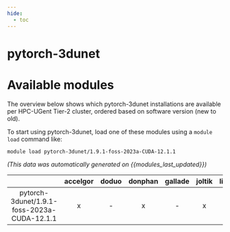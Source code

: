 ```yaml
---
hide:
  - toc
---
```


pytorch-3dunet
==============

# Available modules


The overview below shows which pytorch-3dunet installations are available per HPC-UGent Tier-2 cluster, ordered based on software version (new to old).

To start using pytorch-3dunet, load one of these modules using a `module load` command like:

```shell
module load pytorch-3dunet/1.9.1-foss-2023a-CUDA-12.1.1
```

*(This data was automatically generated on {{modules_last_updated}})*

| |accelgor|doduo|donphan|gallade|joltik|litleo|shinx|
| :---: | :---: | :---: | :---: | :---: | :---: | :---: | :---: |
|pytorch-3dunet/1.9.1-foss-2023a-CUDA-12.1.1|x|-|x|-|x|x|-|
